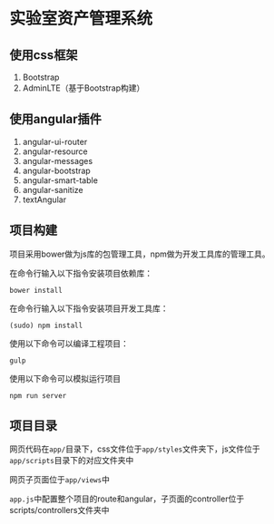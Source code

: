 # 实验室资产管理系统


## 使用css框架

1. Bootstrap
2. AdminLTE（基于Bootstrap构建）

## 使用angular插件

1. angular-ui-router
2. angular-resource
3. angular-messages
4. angular-bootstrap
5. angular-smart-table
6. angular-sanitize
7. textAngular


## 项目构建

项目采用bower做为js库的包管理工具，npm做为开发工具库的管理工具。

在命令行输入以下指令安装项目依赖库：

```
bower install
```

在命令行输入以下指令安装项目开发工具库：

```
(sudo) npm install
```

使用以下命令可以编译工程项目：

```
gulp
```

使用以下命令可以模拟运行项目

```
npm run server
```


## 项目目录

网页代码在`app/`目录下，css文件位于`app/styles`文件夹下，js文件位于`app/scripts`目录下的对应文件夹中

网页子页面位于`app/views`中

`app.js`中配置整个项目的route和angular，子页面的controller位于scripts/controllers文件夹中

